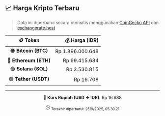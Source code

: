 

<!-- HARGA_KRIPTO -->
## 📈 Harga Kripto Terbaru

> Data ini diperbarui secara otomatis menggunakan [CoinGecko API](https://www.coingecko.com/) dan [exchangerate.host](https://exchangerate.host/)

<div align="center">

| 🪙 Token | 💰 Harga (IDR) |
|:------:|---------------:|
| 🟠 **Bitcoin (BTC)**   | Rp 1.896.000.648 |
| 🔵 **Ethereum (ETH)**  | Rp 69.415.684 |
| 🟣 **Solana (SOL)**    | Rp 3.530.815 |
| 🟢 **Tether (USDT)**   | Rp 16.708 |

---

💱 **Kurs Rupiah (USD → IDR)**: Rp 16.688

🕒 <sub>Terakhir diperbarui: 25/9/2025, 05.30.21</sub>

</div>
<!-- /HARGA_KRIPTO -->